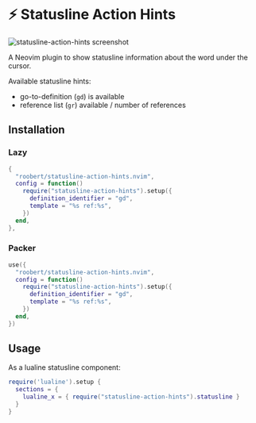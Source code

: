 # :zap: Statusline Action Hints

![statusline-action-hints screenshot](https://user-images.githubusercontent.com/226654/217480442-ae97682d-c2e1-4dc3-a9d6-7d646ca4d025.gif)

A Neovim plugin to show statusline information about the word under the cursor.

Available statusline hints:
* go-to-definition (`gd`) is available
* reference list (`gr`) available / number of references

## Installation

### Lazy

``` lua
{
  "roobert/statusline-action-hints.nvim",
  config = function()
    require("statusline-action-hints").setup({
      definition_identifier = "gd",
      template = "%s ref:%s",
    })
  end,
},
```

### Packer

``` lua
use({
  "roobert/statusline-action-hints.nvim",
  config = function()
    require("statusline-action-hints").setup({
      definition_identifier = "gd",
      template = "%s ref:%s",
    })
  end,
})
```

## Usage

As a lualine statusline component:

``` lua
require('lualine').setup {
  sections = {
    lualine_x = { require("statusline-action-hints").statusline }
  }
}
```
